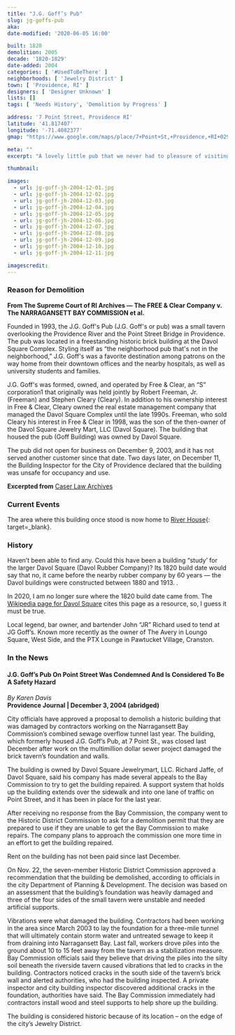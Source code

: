 ```yaml
---
title: "J.G. Goff’s Pub"
slug: jg-goffs-pub
aka: 
date-modified: '2020-06-05 16:00'

built: 1820
demolition: 2005
decade: '1820-1829'
date-added: 2004
categories: [ '#UsedToBeThere' ]
neighborhoods: [ 'Jewelry District' ]
town: [ 'Providence, RI' ]
designers: [ 'Designer Unknown' ]
lists: []
tags: [ 'Needs History', 'Demolition by Progress' ]

address: '7 Point Street, Providence RI'
latitude: '41.817407'
longitude: '-71.4082377'
gmap: "https://www.google.com/maps/place/7+Point+St,+Providence,+RI+02903/@41.817407,-71.4082377,17z/data=!3m1!4b1!4m5!3m4!1s0x89e4454020262997:0x231702654f768800!8m2!3d41.817407!4d-71.406049"

meta: ""
excerpt: "A lovely little pub that we never had to pleasure of visiting. Construction on a 3 mile sewer project damaged the foundations beyond repair."

thumbnail: 

images:
  - url: jg-goff-jh-2004-12-01.jpg
  - url: jg-goff-jh-2004-12-02.jpg
  - url: jg-goff-jh-2004-12-03.jpg
  - url: jg-goff-jh-2004-12-04.jpg
  - url: jg-goff-jh-2004-12-05.jpg
  - url: jg-goff-jh-2004-12-06.jpg
  - url: jg-goff-jh-2004-12-07.jpg
  - url: jg-goff-jh-2004-12-08.jpg
  - url: jg-goff-jh-2004-12-09.jpg
  - url: jg-goff-jh-2004-12-10.jpg
  - url: jg-goff-jh-2004-12-11.jpg

imagescredit: 
---
```


### Reason for Demolition

__From The Supreme Court of RI Archives — The FREE & Clear Company v. The NARRAGANSETT BAY COMMISSION et al.__

Founded in 1993, the J.G. Goff's Pub (J.G. Goff's or pub) was a small tavern overlooking the Providence River and the Point Street Bridge in Providence. The pub was located in a freestanding historic brick building at the Davol Square Complex. Styling itself as “the neighborhood pub that's not in the neighborhood,” J.G. Goff's was a favorite destination among patrons on the way home from their downtown offices and the nearby hospitals, as well as university students and families.

J.G. Goff's was formed, owned, and operated by Free & Clear, an “S” corporation1 that originally was held jointly by Robert Freeman, Jr. (Freeman) and Stephen Cleary (Cleary). In addition to his ownership interest in Free & Clear, Cleary owned the real estate management company that managed the Davol Square Complex until the late 1990s. Freeman, who sold Cleary his interest in Free & Clear in 1998, was the son of the then-owner of the Davol Square Jewelry Mart, LLC (Davol Square). The building that housed the pub (Goff Building) was owned by Davol Square.

The pub did not open for business on December 9, 2003, and it has not served another customer since that date. Two days later, on December 11, the Building Inspector for the City of Providence declared that the building was unsafe for occupancy and use. 

__Excerpted from__ [Caser Law Archives](//caselaw.findlaw.com/ri-supreme-court/1726055.html)


### Current Events

The area where this building once stood is now home to [River House](//www.myriverhouse.com/){: target=_blank}.


### History

Haven’t been able to find any. Could this have been a building “study’ for the larger Davol Square (Davol Rubber Company)? Its 1820 build date would say that no, it came before the nearby rubber company by 60 years — the Davol buildings were constructed between 1880 and 1913. . 

In 2020, I am no longer sure where the 1820 build date came from. The [Wikipedia page for Davol Square](//en.wikipedia.org/wiki/Davol_Square) cites this page as a resource, so, I guess it must be true. 

Local legend, bar owner, and bartender John “JR” Richard used to tend at JG Goff’s. Known more recently as the owner of The Avery in Loungo Square, West Side, and the PTX Lounge in Pawtucket Village, Cranston. 


### In the News

#### J.G. Goff’s Pub On Point Street Was Condemned And Is Considered To Be A Safety Hazard

_By Karen Davis_  
**Providence Journal | December 3, 2004 (abridged)**

City officials have approved a proposal to demolish a historic building that was damaged by contractors working on the Narragansett Bay Commission’s combined sewage overflow tunnel last year. The building, which formerly housed J.G. Goff’s Pub, at 7 Point St., was closed last December after work on the multimillion dollar sewer project damaged the brick tavern’s foundation and walls.

The building is owned by Davol Square Jewelrymart, LLC. Richard Jaffe, of Davol Square, said his company has made several appeals to the Bay Commission to try to get the building repaired. A support system that holds up the building extends over the sidewalk and into one lane of traffic on Point Street, and it has been in place for the last year.

After receiving no response from the Bay Commission, the company went to the Historic District Commission to ask for a demolition permit that they are prepared to use if they are unable to get the Bay Commission to make repairs. The company plans to approach the commission one more time in an effort to get the building repaired.

Rent on the building has not been paid since last December.

On Nov. 22, the seven-member Historic District Commission approved a recommendation that the building be demolished, according to officials in the city Department of Planning & Development. The decision was based on an assessment that the building’s foundation was heavily damaged and three of the four sides of the small tavern were unstable and needed artificial supports.

Vibrations were what damaged the building. Contractors had been working in the area since March 2003 to lay the foundation for a three-mile tunnel that will ultimately contain storm water and untreated sewage to keep it from draining into Narragansett Bay. Last fall, workers drove piles into the ground about 10 to 15 feet away from the tavern as a stabilization measure. Bay Commission officials said they believe that driving the piles into the silty soil beneath the riverside tavern caused vibrations that led to cracks in the building. Contractors noticed cracks in the south side of the tavern’s brick wall and alerted authorities, who had the building inspected. A private inspector and city building inspector discovered additional cracks in the foundation, authorities have said. The Bay Commission immediately had contractors install wood and steel supports to help shore up the building.

The building is considered historic because of its location – on the edge of the city’s Jewelry District.
